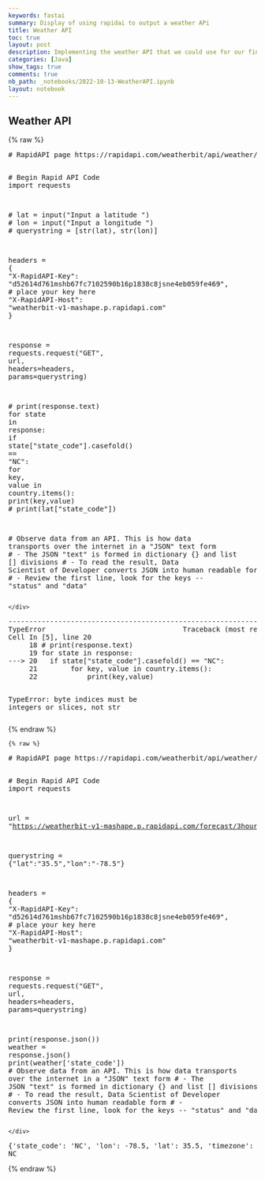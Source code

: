 ```yaml
---
keywords: fastai
summary: Display of using rapidai to output a weather APi 
title: Weather API
toc: true
layout: post
description: Implementing the weather API that we could use for our final project.
categories: [Java]
show_tags: true
comments: true
nb_path: _notebooks/2022-10-13-WeatherAPI.ipynb
layout: notebook
---
```


<!--
#################################################
### THIS FILE WAS AUTOGENERATED! DO NOT EDIT! ###
#################################################
# file to edit: _notebooks/2022-10-13-WeatherAPI.ipynb
-->

<div class="container" id="notebook-container">
        
<div class="cell border-box-sizing text_cell rendered"><div class="inner_cell">
<div class="text_cell_render border-box-sizing rendered_html">
<h2 id="Weather-API">Weather API<a class="anchor-link" href="#Weather-API"> </a></h2>
</div>
</div>
</div>
    {% raw %}
    
<div class="cell border-box-sizing code_cell rendered">
<div class="input">

<div class="inner_cell">
    <div class="input_area">
<div class=" highlight hl-ipython3"><pre><span></span><span class="c1"># RapidAPI page https://rapidapi.com/weatherbit/api/weather/</span>

<span class="c1"># Begin Rapid API Code</span>
<span class="kn">import</span> <span class="nn">requests</span>

<span class="c1"># lat = input(&quot;Input a latitude &quot;)</span>
<span class="c1"># lon = input(&quot;Input a longitude &quot;)</span>
<span class="c1"># querystring = [str(lat), str(lon)]</span>

<span class="n">headers</span> <span class="o">=</span> <span class="p">{</span>
	<span class="s2">&quot;X-RapidAPI-Key&quot;</span><span class="p">:</span> <span class="s2">&quot;d52614d761mshb67fc7102590b16p1838c8jsne4eb059fe469&quot;</span><span class="p">,</span>  <span class="c1"># place your key here</span>
	<span class="s2">&quot;X-RapidAPI-Host&quot;</span><span class="p">:</span> <span class="s2">&quot;weatherbit-v1-mashape.p.rapidapi.com&quot;</span>
<span class="p">}</span>

<span class="n">response</span> <span class="o">=</span> <span class="n">requests</span><span class="o">.</span><span class="n">request</span><span class="p">(</span><span class="s2">&quot;GET&quot;</span><span class="p">,</span> <span class="n">url</span><span class="p">,</span> <span class="n">headers</span><span class="o">=</span><span class="n">headers</span><span class="p">,</span> <span class="n">params</span><span class="o">=</span><span class="n">querystring</span><span class="p">)</span>

<span class="c1"># print(response.text)</span>
<span class="k">for</span> <span class="n">state</span> <span class="ow">in</span> <span class="n">response</span><span class="p">:</span>
	<span class="k">if</span> <span class="n">state</span><span class="p">[</span><span class="s2">&quot;state_code&quot;</span><span class="p">]</span><span class="o">.</span><span class="n">casefold</span><span class="p">()</span> <span class="o">==</span> <span class="s2">&quot;NC&quot;</span><span class="p">:</span>
		<span class="k">for</span> <span class="n">key</span><span class="p">,</span> <span class="n">value</span> <span class="ow">in</span> <span class="n">country</span><span class="o">.</span><span class="n">items</span><span class="p">():</span>
			<span class="nb">print</span><span class="p">(</span><span class="n">key</span><span class="p">,</span><span class="n">value</span><span class="p">)</span>
<span class="c1"># print(lat[&quot;state_code&quot;])</span>

<span class="c1"># Observe data from an API.  This is how data transports over the internet in a &quot;JSON&quot; text form</span>
<span class="c1"># - The JSON &quot;text&quot; is formed in dictionary {} and list [] divisions</span>
<span class="c1"># - To read the result, Data Scientist of  Developer converts JSON into human readable form</span>
<span class="c1"># - Review the first line, look for the keys --  &quot;status&quot; and &quot;data&quot;</span>
</pre></div>

    </div>
</div>
</div>

<div class="output_wrapper">
<div class="output">

<div class="output_area">

<div class="output_subarea output_text output_error">
<pre>
<span class="ansi-red-fg">---------------------------------------------------------------------------</span>
<span class="ansi-red-fg">TypeError</span>                                 Traceback (most recent call last)
Cell <span class="ansi-green-fg">In [5], line 20</span>
<span class="ansi-green-intense-fg ansi-bold">     18</span> # print(response.text)
<span class="ansi-green-intense-fg ansi-bold">     19</span> for state in response:
<span class="ansi-green-fg">---&gt; 20</span> 	if state[&#34;state_code&#34;].casefold() == &#34;NC&#34;:
<span class="ansi-green-intense-fg ansi-bold">     21</span> 		for key, value in country.items():
<span class="ansi-green-intense-fg ansi-bold">     22</span> 			print(key,value)

<span class="ansi-red-fg">TypeError</span>: byte indices must be integers or slices, not str</pre>
</div>
</div>

</div>
</div>

</div>
    {% endraw %}

    {% raw %}
    
<div class="cell border-box-sizing code_cell rendered">
<div class="input">

<div class="inner_cell">
    <div class="input_area">
<div class=" highlight hl-ipython3"><pre><span></span><span class="c1"># RapidAPI page https://rapidapi.com/weatherbit/api/weather/</span>

<span class="c1"># Begin Rapid API Code</span>
<span class="kn">import</span> <span class="nn">requests</span>

<span class="n">url</span> <span class="o">=</span> <span class="s2">&quot;https://weatherbit-v1-mashape.p.rapidapi.com/forecast/3hourly&quot;</span>

<span class="n">querystring</span> <span class="o">=</span> <span class="p">{</span><span class="s2">&quot;lat&quot;</span><span class="p">:</span><span class="s2">&quot;35.5&quot;</span><span class="p">,</span><span class="s2">&quot;lon&quot;</span><span class="p">:</span><span class="s2">&quot;-78.5&quot;</span><span class="p">}</span>

<span class="n">headers</span> <span class="o">=</span> <span class="p">{</span>
	<span class="s2">&quot;X-RapidAPI-Key&quot;</span><span class="p">:</span> <span class="s2">&quot;d52614d761mshb67fc7102590b16p1838c8jsne4eb059fe469&quot;</span><span class="p">,</span>  <span class="c1"># place your key here</span>
	<span class="s2">&quot;X-RapidAPI-Host&quot;</span><span class="p">:</span> <span class="s2">&quot;weatherbit-v1-mashape.p.rapidapi.com&quot;</span>
<span class="p">}</span>

<span class="n">response</span> <span class="o">=</span> <span class="n">requests</span><span class="o">.</span><span class="n">request</span><span class="p">(</span><span class="s2">&quot;GET&quot;</span><span class="p">,</span> <span class="n">url</span><span class="p">,</span> <span class="n">headers</span><span class="o">=</span><span class="n">headers</span><span class="p">,</span> <span class="n">params</span><span class="o">=</span><span class="n">querystring</span><span class="p">)</span>

<span class="nb">print</span><span class="p">(</span><span class="n">response</span><span class="o">.</span><span class="n">json</span><span class="p">())</span>
<span class="n">weather</span> <span class="o">=</span> <span class="n">response</span><span class="o">.</span><span class="n">json</span><span class="p">()</span>
<span class="nb">print</span><span class="p">(</span><span class="n">weather</span><span class="p">[</span><span class="s1">&#39;state_code&#39;</span><span class="p">])</span>
<span class="c1"># Observe data from an API.  This is how data transports over the internet in a &quot;JSON&quot; text form</span>
<span class="c1"># - The JSON &quot;text&quot; is formed in dictionary {} and list [] divisions</span>
<span class="c1"># - To read the result, Data Scientist of  Developer converts JSON into human readable form</span>
<span class="c1"># - Review the first line, look for the keys --  &quot;status&quot; and &quot;data&quot;</span>
</pre></div>

    </div>
</div>
</div>

<div class="output_wrapper">
<div class="output">

<div class="output_area">

<div class="output_subarea output_stream output_stdout output_text">
<pre>{&#39;state_code&#39;: &#39;NC&#39;, &#39;lon&#39;: -78.5, &#39;lat&#39;: 35.5, &#39;timezone&#39;: &#39;America/New_York&#39;, &#39;data&#39;: [{&#39;wind_cdir&#39;: &#39;WSW&#39;, &#39;rh&#39;: 78, &#39;pod&#39;: &#39;d&#39;, &#39;pres&#39;: 998, &#39;snow_depth&#39;: 0, &#39;vis&#39;: 19.392, &#39;wind_spd&#39;: 2.75, &#39;wind_cdir_full&#39;: &#39;west-southwest&#39;, &#39;slp&#39;: 1006, &#39;datetime&#39;: &#39;2022-10-13:21&#39;, &#39;ts&#39;: 1665694800, &#39;dewpt&#39;: 19.4, &#39;uv&#39;: 1.6, &#39;dni&#39;: 655.91, &#39;wind_dir&#39;: 243, &#39;ghi&#39;: 276.89, &#39;dhi&#39;: 74.85, &#39;precip&#39;: 0, &#39;weather&#39;: {&#39;description&#39;: &#39;Scattered clouds&#39;, &#39;icon&#39;: &#39;c02d&#39;, &#39;code&#39;: 802}, &#39;temp&#39;: 23.5, &#39;app_temp&#39;: 23.9, &#39;pop&#39;: 0, &#39;ozone&#39;: 293.5, &#39;clouds_hi&#39;: 100, &#39;clouds_low&#39;: 21, &#39;snow&#39;: 0, &#39;clouds_mid&#39;: 0, &#39;timestamp_utc&#39;: &#39;2022-10-13T21:00:00&#39;, &#39;timestamp_local&#39;: &#39;2022-10-13T17:00:00&#39;, &#39;wind_gust_spd&#39;: 5.08, &#39;clouds&#39;: 25, &#39;solar_rad&#39;: 259.79138}, {&#39;wind_cdir&#39;: &#39;SSW&#39;, &#39;rh&#39;: 90, &#39;pod&#39;: &#39;n&#39;, &#39;pres&#39;: 998.5, &#39;snow_depth&#39;: 0, &#39;vis&#39;: 13.6, &#39;wind_spd&#39;: 2.02, &#39;wind_cdir_full&#39;: &#39;south-southwest&#39;, &#39;slp&#39;: 1007, &#39;datetime&#39;: &#39;2022-10-14:00&#39;, &#39;ts&#39;: 1665705600, &#39;dewpt&#39;: 18.2, &#39;uv&#39;: 0, &#39;dni&#39;: 0, &#39;wind_dir&#39;: 197, &#39;ghi&#39;: 0, &#39;dhi&#39;: 0, &#39;precip&#39;: 0, &#39;weather&#39;: {&#39;description&#39;: &#39;Few clouds&#39;, &#39;icon&#39;: &#39;c02n&#39;, &#39;code&#39;: 801}, &#39;temp&#39;: 19.9, &#39;app_temp&#39;: 20.3, &#39;pop&#39;: 0, &#39;ozone&#39;: 293.5, &#39;clouds_hi&#39;: 5, &#39;clouds_low&#39;: 2, &#39;snow&#39;: 0, &#39;clouds_mid&#39;: 0, &#39;timestamp_utc&#39;: &#39;2022-10-14T00:00:00&#39;, &#39;timestamp_local&#39;: &#39;2022-10-13T20:00:00&#39;, &#39;wind_gust_spd&#39;: 4.27, &#39;clouds&#39;: 2, &#39;solar_rad&#39;: 0}, {&#39;wind_cdir&#39;: &#39;WSW&#39;, &#39;rh&#39;: 92, &#39;pod&#39;: &#39;n&#39;, &#39;pres&#39;: 1000, &#39;snow_depth&#39;: 0, &#39;vis&#39;: 12.8, &#39;wind_spd&#39;: 2.17, &#39;wind_cdir_full&#39;: &#39;west-southwest&#39;, &#39;slp&#39;: 1008.5, &#39;datetime&#39;: &#39;2022-10-14:03&#39;, &#39;ts&#39;: 1665716400, &#39;dewpt&#39;: 17.2, &#39;uv&#39;: 0, &#39;dni&#39;: 0, &#39;wind_dir&#39;: 241, &#39;ghi&#39;: 0, &#39;dhi&#39;: 0, &#39;precip&#39;: 0, &#39;weather&#39;: {&#39;description&#39;: &#39;Few clouds&#39;, &#39;icon&#39;: &#39;c02n&#39;, &#39;code&#39;: 801}, &#39;temp&#39;: 18.5, &#39;app_temp&#39;: 18.8, &#39;pop&#39;: 0, &#39;ozone&#39;: 290.8, &#39;clouds_hi&#39;: 0, &#39;clouds_low&#39;: 8, &#39;snow&#39;: 0, &#39;clouds_mid&#39;: 0, &#39;timestamp_utc&#39;: &#39;2022-10-14T03:00:00&#39;, &#39;timestamp_local&#39;: &#39;2022-10-13T23:00:00&#39;, &#39;wind_gust_spd&#39;: 5.54, &#39;clouds&#39;: 8, &#39;solar_rad&#39;: 0}, {&#39;wind_cdir&#39;: &#39;NNW&#39;, &#39;rh&#39;: 82, &#39;pod&#39;: &#39;n&#39;, &#39;pres&#39;: 1002, &#39;snow_depth&#39;: 0, &#39;vis&#39;: 17.488, &#39;wind_spd&#39;: 6.66, &#39;wind_cdir_full&#39;: &#39;north-northwest&#39;, &#39;slp&#39;: 1010.5, &#39;datetime&#39;: &#39;2022-10-14:06&#39;, &#39;ts&#39;: 1665727200, &#39;dewpt&#39;: 12.4, &#39;uv&#39;: 0, &#39;dni&#39;: 0, &#39;wind_dir&#39;: 355, &#39;ghi&#39;: 0, &#39;dhi&#39;: 0, &#39;precip&#39;: 0, &#39;weather&#39;: {&#39;description&#39;: &#39;Scattered clouds&#39;, &#39;icon&#39;: &#39;c02n&#39;, &#39;code&#39;: 802}, &#39;temp&#39;: 15.5, &#39;app_temp&#39;: 15.5, &#39;pop&#39;: 0, &#39;ozone&#39;: 289.3, &#39;clouds_hi&#39;: 0, &#39;clouds_low&#39;: 33, &#39;snow&#39;: 0, &#39;clouds_mid&#39;: 0, &#39;timestamp_utc&#39;: &#39;2022-10-14T06:00:00&#39;, &#39;timestamp_local&#39;: &#39;2022-10-14T02:00:00&#39;, &#39;wind_gust_spd&#39;: 15.24, &#39;clouds&#39;: 33, &#39;solar_rad&#39;: 0}, {&#39;wind_cdir&#39;: &#39;NNW&#39;, &#39;rh&#39;: 85, &#39;pod&#39;: &#39;n&#39;, &#39;pres&#39;: 1003.5, &#39;snow_depth&#39;: 0, &#39;vis&#39;: 15.896, &#39;wind_spd&#39;: 1.52, &#39;wind_cdir_full&#39;: &#39;north-northwest&#39;, &#39;slp&#39;: 1012.5, &#39;datetime&#39;: &#39;2022-10-14:09&#39;, &#39;ts&#39;: 1665738000, &#39;dewpt&#39;: 11.4, &#39;uv&#39;: 0, &#39;dni&#39;: 0, &#39;wind_dir&#39;: 328, &#39;ghi&#39;: 0, &#39;dhi&#39;: 0, &#39;precip&#39;: 0, &#39;weather&#39;: {&#39;description&#39;: &#39;Scattered clouds&#39;, &#39;icon&#39;: &#39;c02n&#39;, &#39;code&#39;: 802}, &#39;temp&#39;: 13.9, &#39;app_temp&#39;: 13.9, &#39;pop&#39;: 0, &#39;ozone&#39;: 285, &#39;clouds_hi&#39;: 0, &#39;clouds_low&#39;: 25, &#39;snow&#39;: 0, &#39;clouds_mid&#39;: 0, &#39;timestamp_utc&#39;: &#39;2022-10-14T09:00:00&#39;, &#39;timestamp_local&#39;: &#39;2022-10-14T05:00:00&#39;, &#39;wind_gust_spd&#39;: 4.73, &#39;clouds&#39;: 25, &#39;solar_rad&#39;: 0}, {&#39;wind_cdir&#39;: &#39;NNW&#39;, &#39;rh&#39;: 78, &#39;pod&#39;: &#39;d&#39;, &#39;pres&#39;: 1006.5, &#39;snow_depth&#39;: 0, &#39;vis&#39;: 19.792, &#39;wind_spd&#39;: 2.2, &#39;wind_cdir_full&#39;: &#39;north-northwest&#39;, &#39;slp&#39;: 1015, &#39;datetime&#39;: &#39;2022-10-14:12&#39;, &#39;ts&#39;: 1665748800, &#39;dewpt&#39;: 9.3, &#39;uv&#39;: 1.5, &#39;dni&#39;: 387.77, &#39;wind_dir&#39;: 337, &#39;ghi&#39;: 83.16, &#39;dhi&#39;: 43.69, &#39;precip&#39;: 0, &#39;weather&#39;: {&#39;description&#39;: &#39;Few clouds&#39;, &#39;icon&#39;: &#39;c02d&#39;, &#39;code&#39;: 801}, &#39;temp&#39;: 13, &#39;app_temp&#39;: 13, &#39;pop&#39;: 0, &#39;ozone&#39;: 289.8, &#39;clouds_hi&#39;: 0, &#39;clouds_low&#39;: 3, &#39;snow&#39;: 0, &#39;clouds_mid&#39;: 0, &#39;timestamp_utc&#39;: &#39;2022-10-14T12:00:00&#39;, &#39;timestamp_local&#39;: &#39;2022-10-14T08:00:00&#39;, &#39;wind_gust_spd&#39;: 4.53, &#39;clouds&#39;: 3, &#39;solar_rad&#39;: 83.15951}, {&#39;wind_cdir&#39;: &#39;NE&#39;, &#39;rh&#39;: 69, &#39;pod&#39;: &#39;d&#39;, &#39;pres&#39;: 1007.5, &#39;snow_depth&#39;: 0, &#39;vis&#39;: 24.592, &#39;wind_spd&#39;: 2.5, &#39;wind_cdir_full&#39;: &#39;northeast&#39;, &#39;slp&#39;: 1016.5, &#39;datetime&#39;: &#39;2022-10-14:15&#39;, &#39;ts&#39;: 1665759600, &#39;dewpt&#39;: 11.8, &#39;uv&#39;: 4.1, &#39;dni&#39;: 842.9, &#39;wind_dir&#39;: 34, &#39;ghi&#39;: 614.03, &#39;dhi&#39;: 104.35, &#39;precip&#39;: 0, &#39;weather&#39;: {&#39;description&#39;: &#39;Few clouds&#39;, &#39;icon&#39;: &#39;c02d&#39;, &#39;code&#39;: 801}, &#39;temp&#39;: 17.6, &#39;app_temp&#39;: 17.6, &#39;pop&#39;: 0, &#39;ozone&#39;: 291.5, &#39;clouds_hi&#39;: 0, &#39;clouds_low&#39;: 2, &#39;snow&#39;: 0, &#39;clouds_mid&#39;: 0, &#39;timestamp_utc&#39;: &#39;2022-10-14T15:00:00&#39;, &#39;timestamp_local&#39;: &#39;2022-10-14T11:00:00&#39;, &#39;wind_gust_spd&#39;: 3.23, &#39;clouds&#39;: 2, &#39;solar_rad&#39;: 593.45013}, {&#39;wind_cdir&#39;: &#39;NE&#39;, &#39;rh&#39;: 54, &#39;pod&#39;: &#39;d&#39;, &#39;pres&#39;: 1006.5, &#39;snow_depth&#39;: 0, &#39;vis&#39;: 35.488, &#39;wind_spd&#39;: 0.55, &#39;wind_cdir_full&#39;: &#39;northeast&#39;, &#39;slp&#39;: 1015.5, &#39;datetime&#39;: &#39;2022-10-14:18&#39;, &#39;ts&#39;: 1665770400, &#39;dewpt&#39;: 10.8, &#39;uv&#39;: 5.2, &#39;dni&#39;: 875.48, &#39;wind_dir&#39;: 43, &#39;ghi&#39;: 708.34, &#39;dhi&#39;: 110.48, &#39;precip&#39;: 0, &#39;weather&#39;: {&#39;description&#39;: &#39;Clear Sky&#39;, &#39;icon&#39;: &#39;c01d&#39;, &#39;code&#39;: 800}, &#39;temp&#39;: 20.4, &#39;app_temp&#39;: 19.9, &#39;pop&#39;: 0, &#39;ozone&#39;: 290.8, &#39;clouds_hi&#39;: 0, &#39;clouds_low&#39;: 0, &#39;snow&#39;: 0, &#39;clouds_mid&#39;: 0, &#39;timestamp_utc&#39;: &#39;2022-10-14T18:00:00&#39;, &#39;timestamp_local&#39;: &#39;2022-10-14T14:00:00&#39;, &#39;wind_gust_spd&#39;: 3.24, &#39;clouds&#39;: 0, &#39;solar_rad&#39;: 686.5172}, {&#39;wind_cdir&#39;: &#39;W&#39;, &#39;rh&#39;: 40, &#39;pod&#39;: &#39;d&#39;, &#39;pres&#39;: 1006.5, &#39;snow_depth&#39;: 0, &#39;vis&#39;: 0.49, &#39;wind_spd&#39;: 1.45, &#39;wind_cdir_full&#39;: &#39;west&#39;, &#39;slp&#39;: 1015, &#39;datetime&#39;: &#39;2022-10-14:21&#39;, &#39;ts&#39;: 1665781200, &#39;dewpt&#39;: 7.1, &#39;uv&#39;: 1.9, &#39;dni&#39;: 651.84, &#39;wind_dir&#39;: 270, &#39;ghi&#39;: 271.86, &#39;dhi&#39;: 74.28, &#39;precip&#39;: 0, &#39;weather&#39;: {&#39;description&#39;: &#39;Clear Sky&#39;, &#39;icon&#39;: &#39;c01d&#39;, &#39;code&#39;: 800}, &#39;temp&#39;: 21.2, &#39;app_temp&#39;: 20.4, &#39;pop&#39;: 0, &#39;ozone&#39;: 291.8, &#39;clouds_hi&#39;: 0, &#39;clouds_low&#39;: 0, &#39;snow&#39;: 0, &#39;clouds_mid&#39;: 0, &#39;timestamp_utc&#39;: &#39;2022-10-14T21:00:00&#39;, &#39;timestamp_local&#39;: &#39;2022-10-14T17:00:00&#39;, &#39;wind_gust_spd&#39;: 3.21, &#39;clouds&#39;: 0, &#39;solar_rad&#39;: 271.86}, {&#39;wind_cdir&#39;: &#39;NW&#39;, &#39;rh&#39;: 51, &#39;pod&#39;: &#39;n&#39;, &#39;pres&#39;: 1008, &#39;snow_depth&#39;: 0, &#39;vis&#39;: 37.376, &#39;wind_spd&#39;: 2.28, &#39;wind_cdir_full&#39;: &#39;northwest&#39;, &#39;slp&#39;: 1016.5, &#39;datetime&#39;: &#39;2022-10-15:00&#39;, &#39;ts&#39;: 1665792000, &#39;dewpt&#39;: 6.3, &#39;uv&#39;: 0, &#39;dni&#39;: 0, &#39;wind_dir&#39;: 320, &#39;ghi&#39;: 0, &#39;dhi&#39;: 0, &#39;precip&#39;: 0, &#39;weather&#39;: {&#39;description&#39;: &#39;Clear Sky&#39;, &#39;icon&#39;: &#39;c01n&#39;, &#39;code&#39;: 800}, &#39;temp&#39;: 16.5, &#39;app_temp&#39;: 16.5, &#39;pop&#39;: 0, &#39;ozone&#39;: 296.3, &#39;clouds_hi&#39;: 0, &#39;clouds_low&#39;: 0, &#39;snow&#39;: 0, &#39;clouds_mid&#39;: 0, &#39;timestamp_utc&#39;: &#39;2022-10-15T00:00:00&#39;, &#39;timestamp_local&#39;: &#39;2022-10-14T20:00:00&#39;, &#39;wind_gust_spd&#39;: 2.7, &#39;clouds&#39;: 0, &#39;solar_rad&#39;: 0}, {&#39;wind_cdir&#39;: &#39;E&#39;, &#39;rh&#39;: 64, &#39;pod&#39;: &#39;n&#39;, &#39;pres&#39;: 1009.5, &#39;snow_depth&#39;: 0, &#39;vis&#39;: 26.8, &#39;wind_spd&#39;: 0.65, &#39;wind_cdir_full&#39;: &#39;east&#39;, &#39;slp&#39;: 1018, &#39;datetime&#39;: &#39;2022-10-15:03&#39;, &#39;ts&#39;: 1665802800, &#39;dewpt&#39;: 7, &#39;uv&#39;: 0, &#39;dni&#39;: 0, &#39;wind_dir&#39;: 85, &#39;ghi&#39;: 0, &#39;dhi&#39;: 0, &#39;precip&#39;: 0, &#39;weather&#39;: {&#39;description&#39;: &#39;Clear Sky&#39;, &#39;icon&#39;: &#39;c01n&#39;, &#39;code&#39;: 800}, &#39;temp&#39;: 13.7, &#39;app_temp&#39;: 13.7, &#39;pop&#39;: 0, &#39;ozone&#39;: 296.5, &#39;clouds_hi&#39;: 0, &#39;clouds_low&#39;: 0, &#39;snow&#39;: 0, &#39;clouds_mid&#39;: 0, &#39;timestamp_utc&#39;: &#39;2022-10-15T03:00:00&#39;, &#39;timestamp_local&#39;: &#39;2022-10-14T23:00:00&#39;, &#39;wind_gust_spd&#39;: 2.71, &#39;clouds&#39;: 0, &#39;solar_rad&#39;: 0}, {&#39;wind_cdir&#39;: &#39;SSW&#39;, &#39;rh&#39;: 72, &#39;pod&#39;: &#39;n&#39;, &#39;pres&#39;: 1009.5, &#39;snow_depth&#39;: 0, &#39;vis&#39;: 22, &#39;wind_spd&#39;: 2.32, &#39;wind_cdir_full&#39;: &#39;south-southwest&#39;, &#39;slp&#39;: 1018.5, &#39;datetime&#39;: &#39;2022-10-15:06&#39;, &#39;ts&#39;: 1665813600, &#39;dewpt&#39;: 6.6, &#39;uv&#39;: 0, &#39;dni&#39;: 0, &#39;wind_dir&#39;: 208, &#39;ghi&#39;: 0, &#39;dhi&#39;: 0, &#39;precip&#39;: 0, &#39;weather&#39;: {&#39;description&#39;: &#39;Clear Sky&#39;, &#39;icon&#39;: &#39;c01n&#39;, &#39;code&#39;: 800}, &#39;temp&#39;: 11.5, &#39;app_temp&#39;: 11.5, &#39;pop&#39;: 0, &#39;ozone&#39;: 294, &#39;clouds_hi&#39;: 0, &#39;clouds_low&#39;: 0, &#39;snow&#39;: 0, &#39;clouds_mid&#39;: 0, &#39;timestamp_utc&#39;: &#39;2022-10-15T06:00:00&#39;, &#39;timestamp_local&#39;: &#39;2022-10-15T02:00:00&#39;, &#39;wind_gust_spd&#39;: 2.35, &#39;clouds&#39;: 0, &#39;solar_rad&#39;: 0}, {&#39;wind_cdir&#39;: &#39;SW&#39;, &#39;rh&#39;: 66, &#39;pod&#39;: &#39;n&#39;, &#39;pres&#39;: 1010, &#39;snow_depth&#39;: 0, &#39;vis&#39;: 25.792, &#39;wind_spd&#39;: 2.39, &#39;wind_cdir_full&#39;: &#39;southwest&#39;, &#39;slp&#39;: 1018.5, &#39;datetime&#39;: &#39;2022-10-15:09&#39;, &#39;ts&#39;: 1665824400, &#39;dewpt&#39;: 4, &#39;uv&#39;: 0, &#39;dni&#39;: 0, &#39;wind_dir&#39;: 218, &#39;ghi&#39;: 0, &#39;dhi&#39;: 0, &#39;precip&#39;: 0, &#39;weather&#39;: {&#39;description&#39;: &#39;Few clouds&#39;, &#39;icon&#39;: &#39;c02n&#39;, &#39;code&#39;: 801}, &#39;temp&#39;: 10.1, &#39;app_temp&#39;: 10.1, &#39;pop&#39;: 0, &#39;ozone&#39;: 294, &#39;clouds_hi&#39;: 0, &#39;clouds_low&#39;: 2, &#39;snow&#39;: 0, &#39;clouds_mid&#39;: 0, &#39;timestamp_utc&#39;: &#39;2022-10-15T09:00:00&#39;, &#39;timestamp_local&#39;: &#39;2022-10-15T05:00:00&#39;, &#39;wind_gust_spd&#39;: 3.91, &#39;clouds&#39;: 2, &#39;solar_rad&#39;: 0}, {&#39;wind_cdir&#39;: &#39;SW&#39;, &#39;rh&#39;: 75, &#39;pod&#39;: &#39;d&#39;, &#39;pres&#39;: 1011, &#39;snow_depth&#39;: 0, &#39;vis&#39;: 20.8, &#39;wind_spd&#39;: 2.11, &#39;wind_cdir_full&#39;: &#39;southwest&#39;, &#39;slp&#39;: 1019.5, &#39;datetime&#39;: &#39;2022-10-15:12&#39;, &#39;ts&#39;: 1665835200, &#39;dewpt&#39;: 5.1, &#39;uv&#39;: 1.5, &#39;dni&#39;: 381.17, &#39;wind_dir&#39;: 230, &#39;ghi&#39;: 80.44, &#39;dhi&#39;: 43.04, &#39;precip&#39;: 0, &#39;weather&#39;: {&#39;description&#39;: &#39;Clear Sky&#39;, &#39;icon&#39;: &#39;c01d&#39;, &#39;code&#39;: 800}, &#39;temp&#39;: 9.3, &#39;app_temp&#39;: 9.3, &#39;pop&#39;: 0, &#39;ozone&#39;: 295.5, &#39;clouds_hi&#39;: 0, &#39;clouds_low&#39;: 0, &#39;snow&#39;: 0, &#39;clouds_mid&#39;: 0, &#39;timestamp_utc&#39;: &#39;2022-10-15T12:00:00&#39;, &#39;timestamp_local&#39;: &#39;2022-10-15T08:00:00&#39;, &#39;wind_gust_spd&#39;: 5.35, &#39;clouds&#39;: 0, &#39;solar_rad&#39;: 80.44}, {&#39;wind_cdir&#39;: &#39;SSW&#39;, &#39;rh&#39;: 59, &#39;pod&#39;: &#39;d&#39;, &#39;pres&#39;: 1012.5, &#39;snow_depth&#39;: 0, &#39;vis&#39;: 24.096, &#39;wind_spd&#39;: 3.15, &#39;wind_cdir_full&#39;: &#39;south-southwest&#39;, &#39;slp&#39;: 1020, &#39;datetime&#39;: &#39;2022-10-15:15&#39;, &#39;ts&#39;: 1665846000, &#39;dewpt&#39;: 11.8, &#39;uv&#39;: 4.1, &#39;dni&#39;: 841.6, &#39;wind_dir&#39;: 195, &#39;ghi&#39;: 609.61, &#39;dhi&#39;: 104.08, &#39;precip&#39;: 0, &#39;weather&#39;: {&#39;description&#39;: &#39;Clear Sky&#39;, &#39;icon&#39;: &#39;c01d&#39;, &#39;code&#39;: 800}, &#39;temp&#39;: 20, &#39;app_temp&#39;: 19.6, &#39;pop&#39;: 0, &#39;ozone&#39;: 295.5, &#39;clouds_hi&#39;: 0, &#39;clouds_low&#39;: 0, &#39;snow&#39;: 0, &#39;clouds_mid&#39;: 0, &#39;timestamp_utc&#39;: &#39;2022-10-15T15:00:00&#39;, &#39;timestamp_local&#39;: &#39;2022-10-15T11:00:00&#39;, &#39;wind_gust_spd&#39;: 6.6, &#39;clouds&#39;: 0, &#39;solar_rad&#39;: 589.4473}, {&#39;wind_cdir&#39;: &#39;SSW&#39;, &#39;rh&#39;: 42, &#39;pod&#39;: &#39;d&#39;, &#39;pres&#39;: 1011, &#39;snow_depth&#39;: 0, &#39;vis&#39;: 24.096, &#39;wind_spd&#39;: 4.59, &#39;wind_cdir_full&#39;: &#39;south-southwest&#39;, &#39;slp&#39;: 1018.5, &#39;datetime&#39;: &#39;2022-10-15:18&#39;, &#39;ts&#39;: 1665856800, &#39;dewpt&#39;: 9.6, &#39;uv&#39;: 5.2, &#39;dni&#39;: 874.18, &#39;wind_dir&#39;: 197, &#39;ghi&#39;: 703.09, &#39;dhi&#39;: 110.2, &#39;precip&#39;: 0, &#39;weather&#39;: {&#39;description&#39;: &#39;Clear Sky&#39;, &#39;icon&#39;: &#39;c01d&#39;, &#39;code&#39;: 800}, &#39;temp&#39;: 23.3, &#39;app_temp&#39;: 22.7, &#39;pop&#39;: 0, &#39;ozone&#39;: 298.5, &#39;clouds_hi&#39;: 0, &#39;clouds_low&#39;: 0, &#39;snow&#39;: 0, &#39;clouds_mid&#39;: 0, &#39;timestamp_utc&#39;: &#39;2022-10-15T18:00:00&#39;, &#39;timestamp_local&#39;: &#39;2022-10-15T14:00:00&#39;, &#39;wind_gust_spd&#39;: 5.6, &#39;clouds&#39;: 0, &#39;solar_rad&#39;: 703.09}, {&#39;wind_cdir&#39;: &#39;S&#39;, &#39;rh&#39;: 46, &#39;pod&#39;: &#39;d&#39;, &#39;pres&#39;: 1010, &#39;snow_depth&#39;: 0, &#39;vis&#39;: 24.096, &#39;wind_spd&#39;: 4.85, &#39;wind_cdir_full&#39;: &#39;south&#39;, &#39;slp&#39;: 1017.5, &#39;datetime&#39;: &#39;2022-10-15:21&#39;, &#39;ts&#39;: 1665867600, &#39;dewpt&#39;: 10.6, &#39;uv&#39;: 1.9, &#39;dni&#39;: 647.72, &#39;wind_dir&#39;: 186, &#39;ghi&#39;: 266.88, &#39;dhi&#39;: 73.72, &#39;precip&#39;: 0, &#39;weather&#39;: {&#39;description&#39;: &#39;Clear Sky&#39;, &#39;icon&#39;: &#39;c01d&#39;, &#39;code&#39;: 800}, &#39;temp&#39;: 22.8, &#39;app_temp&#39;: 22.3, &#39;pop&#39;: 0, &#39;ozone&#39;: 298, &#39;clouds_hi&#39;: 0, &#39;clouds_low&#39;: 0, &#39;snow&#39;: 0, &#39;clouds_mid&#39;: 0, &#39;timestamp_utc&#39;: &#39;2022-10-15T21:00:00&#39;, &#39;timestamp_local&#39;: &#39;2022-10-15T17:00:00&#39;, &#39;wind_gust_spd&#39;: 6.9, &#39;clouds&#39;: 0, &#39;solar_rad&#39;: 258.74945}, {&#39;wind_cdir&#39;: &#39;S&#39;, &#39;rh&#39;: 59, &#39;pod&#39;: &#39;n&#39;, &#39;pres&#39;: 1010.5, &#39;snow_depth&#39;: 0, &#39;vis&#39;: 24.096, &#39;wind_spd&#39;: 3.14, &#39;wind_cdir_full&#39;: &#39;south&#39;, &#39;slp&#39;: 1018, &#39;datetime&#39;: &#39;2022-10-16:00&#39;, &#39;ts&#39;: 1665878400, &#39;dewpt&#39;: 9.9, &#39;uv&#39;: 0, &#39;dni&#39;: 0, &#39;wind_dir&#39;: 178, &#39;ghi&#39;: 0, &#39;dhi&#39;: 0, &#39;precip&#39;: 0, &#39;weather&#39;: {&#39;description&#39;: &#39;Clear Sky&#39;, &#39;icon&#39;: &#39;c01n&#39;, &#39;code&#39;: 800}, &#39;temp&#39;: 18, &#39;app_temp&#39;: 18, &#39;pop&#39;: 0, &#39;ozone&#39;: 299.5, &#39;clouds_hi&#39;: 1, &#39;clouds_low&#39;: 0, &#39;snow&#39;: 0, &#39;clouds_mid&#39;: 0, &#39;timestamp_utc&#39;: &#39;2022-10-16T00:00:00&#39;, &#39;timestamp_local&#39;: &#39;2022-10-15T20:00:00&#39;, &#39;wind_gust_spd&#39;: 9.7, &#39;clouds&#39;: 0, &#39;solar_rad&#39;: 0}, {&#39;wind_cdir&#39;: &#39;SSW&#39;, &#39;rh&#39;: 62, &#39;pod&#39;: &#39;n&#39;, &#39;pres&#39;: 1010, &#39;snow_depth&#39;: 0, &#39;vis&#39;: 24.128, &#39;wind_spd&#39;: 3.76, &#39;wind_cdir_full&#39;: &#39;south-southwest&#39;, &#39;slp&#39;: 1018, &#39;datetime&#39;: &#39;2022-10-16:03&#39;, &#39;ts&#39;: 1665889200, &#39;dewpt&#39;: 9.2, &#39;uv&#39;: 0, &#39;dni&#39;: 0, &#39;wind_dir&#39;: 198, &#39;ghi&#39;: 0, &#39;dhi&#39;: 0, &#39;precip&#39;: 0, &#39;weather&#39;: {&#39;description&#39;: &#39;Few clouds&#39;, &#39;icon&#39;: &#39;c02n&#39;, &#39;code&#39;: 801}, &#39;temp&#39;: 16.5, &#39;app_temp&#39;: 16.5, &#39;pop&#39;: 0, &#39;ozone&#39;: 301.5, &#39;clouds_hi&#39;: 0, &#39;clouds_low&#39;: 0, &#39;snow&#39;: 0, &#39;clouds_mid&#39;: 5, &#39;timestamp_utc&#39;: &#39;2022-10-16T03:00:00&#39;, &#39;timestamp_local&#39;: &#39;2022-10-15T23:00:00&#39;, &#39;wind_gust_spd&#39;: 10.59, &#39;clouds&#39;: 5, &#39;solar_rad&#39;: 0}, {&#39;wind_cdir&#39;: &#39;SSW&#39;, &#39;rh&#39;: 67, &#39;pod&#39;: &#39;n&#39;, &#39;pres&#39;: 1010, &#39;snow_depth&#39;: 0, &#39;vis&#39;: 24.128, &#39;wind_spd&#39;: 3.72, &#39;wind_cdir_full&#39;: &#39;south-southwest&#39;, &#39;slp&#39;: 1018, &#39;datetime&#39;: &#39;2022-10-16:06&#39;, &#39;ts&#39;: 1665900000, &#39;dewpt&#39;: 9.4, &#39;uv&#39;: 0, &#39;dni&#39;: 0, &#39;wind_dir&#39;: 211, &#39;ghi&#39;: 0, &#39;dhi&#39;: 0, &#39;precip&#39;: 0, &#39;weather&#39;: {&#39;description&#39;: &#39;Few clouds&#39;, &#39;icon&#39;: &#39;c02n&#39;, &#39;code&#39;: 801}, &#39;temp&#39;: 15.5, &#39;app_temp&#39;: 15.5, &#39;pop&#39;: 0, &#39;ozone&#39;: 298.5, &#39;clouds_hi&#39;: 7, &#39;clouds_low&#39;: 0, &#39;snow&#39;: 0, &#39;clouds_mid&#39;: 5, &#39;timestamp_utc&#39;: &#39;2022-10-16T06:00:00&#39;, &#39;timestamp_local&#39;: &#39;2022-10-16T02:00:00&#39;, &#39;wind_gust_spd&#39;: 11.41, &#39;clouds&#39;: 5, &#39;solar_rad&#39;: 0}, {&#39;wind_cdir&#39;: &#39;SW&#39;, &#39;rh&#39;: 70, &#39;pod&#39;: &#39;n&#39;, &#39;pres&#39;: 1009.5, &#39;snow_depth&#39;: 0, &#39;vis&#39;: 24.128, &#39;wind_spd&#39;: 3.26, &#39;wind_cdir_full&#39;: &#39;southwest&#39;, &#39;slp&#39;: 1017.5, &#39;datetime&#39;: &#39;2022-10-16:09&#39;, &#39;ts&#39;: 1665910800, &#39;dewpt&#39;: 9.2, &#39;uv&#39;: 0, &#39;dni&#39;: 0, &#39;wind_dir&#39;: 219, &#39;ghi&#39;: 0, &#39;dhi&#39;: 0, &#39;precip&#39;: 0, &#39;weather&#39;: {&#39;description&#39;: &#39;Broken clouds&#39;, &#39;icon&#39;: &#39;c03n&#39;, &#39;code&#39;: 803}, &#39;temp&#39;: 14.6, &#39;app_temp&#39;: 14.6, &#39;pop&#39;: 0, &#39;ozone&#39;: 295.5, &#39;clouds_hi&#39;: 5, &#39;clouds_low&#39;: 42, &#39;snow&#39;: 0, &#39;clouds_mid&#39;: 66, &#39;timestamp_utc&#39;: &#39;2022-10-16T09:00:00&#39;, &#39;timestamp_local&#39;: &#39;2022-10-16T05:00:00&#39;, &#39;wind_gust_spd&#39;: 11.05, &#39;clouds&#39;: 66, &#39;solar_rad&#39;: 0}, {&#39;wind_cdir&#39;: &#39;SW&#39;, &#39;rh&#39;: 70, &#39;pod&#39;: &#39;d&#39;, &#39;pres&#39;: 1009.5, &#39;snow_depth&#39;: 0, &#39;vis&#39;: 24.128, &#39;wind_spd&#39;: 3.46, &#39;wind_cdir_full&#39;: &#39;southwest&#39;, &#39;slp&#39;: 1017.5, &#39;datetime&#39;: &#39;2022-10-16:12&#39;, &#39;ts&#39;: 1665921600, &#39;dewpt&#39;: 9.3, &#39;uv&#39;: 1.5, &#39;dni&#39;: 374.41, &#39;wind_dir&#39;: 222, &#39;ghi&#39;: 77.72, &#39;dhi&#39;: 42.37, &#39;precip&#39;: 0, &#39;weather&#39;: {&#39;description&#39;: &#39;Few clouds&#39;, &#39;icon&#39;: &#39;c02d&#39;, &#39;code&#39;: 801}, &#39;temp&#39;: 14.8, &#39;app_temp&#39;: 14.8, &#39;pop&#39;: 0, &#39;ozone&#39;: 295.3, &#39;clouds_hi&#39;: 5, &#39;clouds_low&#39;: 0, &#39;snow&#39;: 0, &#39;clouds_mid&#39;: 1, &#39;timestamp_utc&#39;: &#39;2022-10-16T12:00:00&#39;, &#39;timestamp_local&#39;: &#39;2022-10-16T08:00:00&#39;, &#39;wind_gust_spd&#39;: 11.6, &#39;clouds&#39;: 1, &#39;solar_rad&#39;: 77.719986}, {&#39;wind_cdir&#39;: &#39;WSW&#39;, &#39;rh&#39;: 42, &#39;pod&#39;: &#39;d&#39;, &#39;pres&#39;: 1010, &#39;snow_depth&#39;: 0, &#39;vis&#39;: 24.128, &#39;wind_spd&#39;: 5.24, &#39;wind_cdir_full&#39;: &#39;west-southwest&#39;, &#39;slp&#39;: 1018, &#39;datetime&#39;: &#39;2022-10-16:15&#39;, &#39;ts&#39;: 1665932400, &#39;dewpt&#39;: 9.3, &#39;uv&#39;: 3.4, &#39;dni&#39;: 840.27, &#39;wind_dir&#39;: 256, &#39;ghi&#39;: 605.16, &#39;dhi&#39;: 103.81, &#39;precip&#39;: 0, &#39;weather&#39;: {&#39;description&#39;: &#39;Scattered clouds&#39;, &#39;icon&#39;: &#39;c02d&#39;, &#39;code&#39;: 802}, &#39;temp&#39;: 22.9, &#39;app_temp&#39;: 22.4, &#39;pop&#39;: 0, &#39;ozone&#39;: 296.8, &#39;clouds_hi&#39;: 96, &#39;clouds_low&#39;: 0, &#39;snow&#39;: 0, &#39;clouds_mid&#39;: 4, &#39;timestamp_utc&#39;: &#39;2022-10-16T15:00:00&#39;, &#39;timestamp_local&#39;: &#39;2022-10-16T11:00:00&#39;, &#39;wind_gust_spd&#39;: 9.11, &#39;clouds&#39;: 24, &#39;solar_rad&#39;: 600.8489}, {&#39;wind_cdir&#39;: &#39;WSW&#39;, &#39;rh&#39;: 38, &#39;pod&#39;: &#39;d&#39;, &#39;pres&#39;: 1008, &#39;snow_depth&#39;: 0, &#39;vis&#39;: 24.128, &#39;wind_spd&#39;: 4.48, &#39;wind_cdir_full&#39;: &#39;west-southwest&#39;, &#39;slp&#39;: 1016, &#39;datetime&#39;: &#39;2022-10-16:18&#39;, &#39;ts&#39;: 1665943200, &#39;dewpt&#39;: 10.1, &#39;uv&#39;: 1.7, &#39;dni&#39;: 872.85, &#39;wind_dir&#39;: 258, &#39;ghi&#39;: 697.85, &#39;dhi&#39;: 109.91, &#39;precip&#39;: 0, &#39;weather&#39;: {&#39;description&#39;: &#39;Overcast clouds&#39;, &#39;icon&#39;: &#39;c04d&#39;, &#39;code&#39;: 804}, &#39;temp&#39;: 25.4, &#39;app_temp&#39;: 25, &#39;pop&#39;: 0, &#39;ozone&#39;: 294.8, &#39;clouds_hi&#39;: 100, &#39;clouds_low&#39;: 0, &#39;snow&#39;: 0, &#39;clouds_mid&#39;: 96, &#39;timestamp_utc&#39;: &#39;2022-10-16T18:00:00&#39;, &#39;timestamp_local&#39;: &#39;2022-10-16T14:00:00&#39;, &#39;wind_gust_spd&#39;: 5.4, &#39;clouds&#39;: 96, &#39;solar_rad&#39;: 160.79834}, {&#39;wind_cdir&#39;: &#39;WSW&#39;, &#39;rh&#39;: 44, &#39;pod&#39;: &#39;d&#39;, &#39;pres&#39;: 1007.5, &#39;snow_depth&#39;: 0, &#39;vis&#39;: 24.128, &#39;wind_spd&#39;: 2.86, &#39;wind_cdir_full&#39;: &#39;west-southwest&#39;, &#39;slp&#39;: 1015, &#39;datetime&#39;: &#39;2022-10-16:21&#39;, &#39;ts&#39;: 1665954000, &#39;dewpt&#39;: 12, &#39;uv&#39;: 1.6, &#39;dni&#39;: 643.57, &#39;wind_dir&#39;: 240, &#39;ghi&#39;: 261.96, &#39;dhi&#39;: 73.15, &#39;precip&#39;: 0, &#39;weather&#39;: {&#39;description&#39;: &#39;Scattered clouds&#39;, &#39;icon&#39;: &#39;c02d&#39;, &#39;code&#39;: 802}, &#39;temp&#39;: 25.1, &#39;app_temp&#39;: 24.8, &#39;pop&#39;: 0, &#39;ozone&#39;: 294.3, &#39;clouds_hi&#39;: 100, &#39;clouds_low&#39;: 0, &#39;snow&#39;: 0, &#39;clouds_mid&#39;: 5, &#39;timestamp_utc&#39;: &#39;2022-10-16T21:00:00&#39;, &#39;timestamp_local&#39;: &#39;2022-10-16T17:00:00&#39;, &#39;wind_gust_spd&#39;: 4.3, &#39;clouds&#39;: 25, &#39;solar_rad&#39;: 251.26399}, {&#39;wind_cdir&#39;: &#39;W&#39;, &#39;rh&#39;: 52, &#39;pod&#39;: &#39;n&#39;, &#39;pres&#39;: 1007.5, &#39;snow_depth&#39;: 0, &#39;vis&#39;: 24.128, &#39;wind_spd&#39;: 1.62, &#39;wind_cdir_full&#39;: &#39;west&#39;, &#39;slp&#39;: 1015, &#39;datetime&#39;: &#39;2022-10-17:00&#39;, &#39;ts&#39;: 1665964800, &#39;dewpt&#39;: 10.2, &#39;uv&#39;: 0, &#39;dni&#39;: 0, &#39;wind_dir&#39;: 261, &#39;ghi&#39;: 0, &#39;dhi&#39;: 0, &#39;precip&#39;: 0, &#39;weather&#39;: {&#39;description&#39;: &#39;Scattered clouds&#39;, &#39;icon&#39;: &#39;c02n&#39;, &#39;code&#39;: 802}, &#39;temp&#39;: 20.3, &#39;app_temp&#39;: 19.8, &#39;pop&#39;: 0, &#39;ozone&#39;: 290.5, &#39;clouds_hi&#39;: 98, &#39;clouds_low&#39;: 0, &#39;snow&#39;: 0, &#39;clouds_mid&#39;: 36, &#39;timestamp_utc&#39;: &#39;2022-10-17T00:00:00&#39;, &#39;timestamp_local&#39;: &#39;2022-10-16T20:00:00&#39;, &#39;wind_gust_spd&#39;: 1.72, &#39;clouds&#39;: 36, &#39;solar_rad&#39;: 0}, {&#39;wind_cdir&#39;: &#39;WNW&#39;, &#39;rh&#39;: 66, &#39;pod&#39;: &#39;n&#39;, &#39;pres&#39;: 1007, &#39;snow_depth&#39;: 0, &#39;vis&#39;: 23.744, &#39;wind_spd&#39;: 1.74, &#39;wind_cdir_full&#39;: &#39;west-northwest&#39;, &#39;slp&#39;: 1015, &#39;datetime&#39;: &#39;2022-10-17:03&#39;, &#39;ts&#39;: 1665975600, &#39;dewpt&#39;: 12, &#39;uv&#39;: 0, &#39;dni&#39;: 0, &#39;wind_dir&#39;: 286, &#39;ghi&#39;: 0, &#39;dhi&#39;: 0, &#39;precip&#39;: 0.0625, &#39;weather&#39;: {&#39;description&#39;: &#39;Overcast clouds&#39;, &#39;icon&#39;: &#39;c04n&#39;, &#39;code&#39;: 804}, &#39;temp&#39;: 18.4, &#39;app_temp&#39;: 18.1, &#39;pop&#39;: 10, &#39;ozone&#39;: 291.5, &#39;clouds_hi&#39;: 100, &#39;clouds_low&#39;: 3, &#39;snow&#39;: 0, &#39;clouds_mid&#39;: 100, &#39;timestamp_utc&#39;: &#39;2022-10-17T03:00:00&#39;, &#39;timestamp_local&#39;: &#39;2022-10-16T23:00:00&#39;, &#39;wind_gust_spd&#39;: 1.71, &#39;clouds&#39;: 100, &#39;solar_rad&#39;: 0}, {&#39;wind_cdir&#39;: &#39;NNW&#39;, &#39;rh&#39;: 85, &#39;pod&#39;: &#39;n&#39;, &#39;pres&#39;: 1006, &#39;snow_depth&#39;: 0, &#39;vis&#39;: 17.952, &#39;wind_spd&#39;: 1.81, &#39;wind_cdir_full&#39;: &#39;north-northwest&#39;, &#39;slp&#39;: 1014, &#39;datetime&#39;: &#39;2022-10-17:06&#39;, &#39;ts&#39;: 1665986400, &#39;dewpt&#39;: 14.2, &#39;uv&#39;: 0, &#39;dni&#39;: 0, &#39;wind_dir&#39;: 329, &#39;ghi&#39;: 0, &#39;dhi&#39;: 0, &#39;precip&#39;: 0.3125, &#39;weather&#39;: {&#39;description&#39;: &#39;Overcast clouds&#39;, &#39;icon&#39;: &#39;c04n&#39;, &#39;code&#39;: 804}, &#39;temp&#39;: 16.7, &#39;app_temp&#39;: 16.7, &#39;pop&#39;: 30, &#39;ozone&#39;: 291.5, &#39;clouds_hi&#39;: 100, &#39;clouds_low&#39;: 0, &#39;snow&#39;: 0, &#39;clouds_mid&#39;: 100, &#39;timestamp_utc&#39;: &#39;2022-10-17T06:00:00&#39;, &#39;timestamp_local&#39;: &#39;2022-10-17T02:00:00&#39;, &#39;wind_gust_spd&#39;: 1.82, &#39;clouds&#39;: 100, &#39;solar_rad&#39;: 0}, {&#39;wind_cdir&#39;: &#39;N&#39;, &#39;rh&#39;: 94, &#39;pod&#39;: &#39;n&#39;, &#39;pres&#39;: 1005.5, &#39;snow_depth&#39;: 0, &#39;vis&#39;: 24.128, &#39;wind_spd&#39;: 2.26, &#39;wind_cdir_full&#39;: &#39;north&#39;, &#39;slp&#39;: 1013.5, &#39;datetime&#39;: &#39;2022-10-17:09&#39;, &#39;ts&#39;: 1665997200, &#39;dewpt&#39;: 14.9, &#39;uv&#39;: 0, &#39;dni&#39;: 0, &#39;wind_dir&#39;: 4, &#39;ghi&#39;: 0, &#39;dhi&#39;: 0, &#39;precip&#39;: 0.6875, &#39;weather&#39;: {&#39;description&#39;: &#39;Drizzle&#39;, &#39;icon&#39;: &#39;d02n&#39;, &#39;code&#39;: 301}, &#39;temp&#39;: 15.8, &#39;app_temp&#39;: 15.8, &#39;pop&#39;: 50, &#39;ozone&#39;: 292.8, &#39;clouds_hi&#39;: 100, &#39;clouds_low&#39;: 5, &#39;snow&#39;: 0, &#39;clouds_mid&#39;: 100, &#39;timestamp_utc&#39;: &#39;2022-10-17T09:00:00&#39;, &#39;timestamp_local&#39;: &#39;2022-10-17T05:00:00&#39;, &#39;wind_gust_spd&#39;: 5.01, &#39;clouds&#39;: 100, &#39;solar_rad&#39;: 0}, {&#39;wind_cdir&#39;: &#39;ENE&#39;, &#39;rh&#39;: 90, &#39;pod&#39;: &#39;d&#39;, &#39;pres&#39;: 1005.5, &#39;snow_depth&#39;: 0, &#39;vis&#39;: 24.128, &#39;wind_spd&#39;: 2.79, &#39;wind_cdir_full&#39;: &#39;east-northeast&#39;, &#39;slp&#39;: 1013.5, &#39;datetime&#39;: &#39;2022-10-17:12&#39;, &#39;ts&#39;: 1666008000, &#39;dewpt&#39;: 12.7, &#39;uv&#39;: 0.5, &#39;dni&#39;: 367.46, &#39;wind_dir&#39;: 67, &#39;ghi&#39;: 75, &#39;dhi&#39;: 41.68, &#39;precip&#39;: 0.125, &#39;weather&#39;: {&#39;description&#39;: &#39;Overcast clouds&#39;, &#39;icon&#39;: &#39;c04d&#39;, &#39;code&#39;: 804}, &#39;temp&#39;: 14.3, &#39;app_temp&#39;: 14.3, &#39;pop&#39;: 15, &#39;ozone&#39;: 299.5, &#39;clouds_hi&#39;: 100, &#39;clouds_low&#39;: 36, &#39;snow&#39;: 0, &#39;clouds_mid&#39;: 100, &#39;timestamp_utc&#39;: &#39;2022-10-17T12:00:00&#39;, &#39;timestamp_local&#39;: &#39;2022-10-17T08:00:00&#39;, &#39;wind_gust_spd&#39;: 5.7, &#39;clouds&#39;: 100, &#39;solar_rad&#39;: 46.018112}, {&#39;wind_cdir&#39;: &#39;S&#39;, &#39;rh&#39;: 75, &#39;pod&#39;: &#39;d&#39;, &#39;pres&#39;: 1005.5, &#39;snow_depth&#39;: 0, &#39;vis&#39;: 24.128, &#39;wind_spd&#39;: 1.08, &#39;wind_cdir_full&#39;: &#39;south&#39;, &#39;slp&#39;: 1013.5, &#39;datetime&#39;: &#39;2022-10-17:15&#39;, &#39;ts&#39;: 1666018800, &#39;dewpt&#39;: 13.1, &#39;uv&#39;: 3.9, &#39;dni&#39;: 838.92, &#39;wind_dir&#39;: 177, &#39;ghi&#39;: 600.7, &#39;dhi&#39;: 103.53, &#39;precip&#39;: 0, &#39;weather&#39;: {&#39;description&#39;: &#39;Few clouds&#39;, &#39;icon&#39;: &#39;c02d&#39;, &#39;code&#39;: 801}, &#39;temp&#39;: 17.6, &#39;app_temp&#39;: 17.6, &#39;pop&#39;: 0, &#39;ozone&#39;: 304.5, &#39;clouds_hi&#39;: 0, &#39;clouds_low&#39;: 5, &#39;snow&#39;: 0, &#39;clouds_mid&#39;: 0, &#39;timestamp_utc&#39;: &#39;2022-10-17T15:00:00&#39;, &#39;timestamp_local&#39;: &#39;2022-10-17T11:00:00&#39;, &#39;wind_gust_spd&#39;: 1.11, &#39;clouds&#39;: 5, &#39;solar_rad&#39;: 578.8584}, {&#39;wind_cdir&#39;: &#39;WNW&#39;, &#39;rh&#39;: 62, &#39;pod&#39;: &#39;d&#39;, &#39;pres&#39;: 1003, &#39;snow_depth&#39;: 0, &#39;vis&#39;: 24.128, &#39;wind_spd&#39;: 2.22, &#39;wind_cdir_full&#39;: &#39;west-northwest&#39;, &#39;slp&#39;: 1011, &#39;datetime&#39;: &#39;2022-10-17:18&#39;, &#39;ts&#39;: 1666029600, &#39;dewpt&#39;: 13.1, &#39;uv&#39;: 4.6, &#39;dni&#39;: 871.52, &#39;wind_dir&#39;: 282, &#39;ghi&#39;: 692.61, &#39;dhi&#39;: 109.62, &#39;precip&#39;: 0, &#39;weather&#39;: {&#39;description&#39;: &#39;Few clouds&#39;, &#39;icon&#39;: &#39;c02d&#39;, &#39;code&#39;: 801}, &#39;temp&#39;: 20.6, &#39;app_temp&#39;: 20.3, &#39;pop&#39;: 0, &#39;ozone&#39;: 302.5, &#39;clouds_hi&#39;: 9, &#39;clouds_low&#39;: 13, &#39;snow&#39;: 0, &#39;clouds_mid&#39;: 0, &#39;timestamp_utc&#39;: &#39;2022-10-17T18:00:00&#39;, &#39;timestamp_local&#39;: &#39;2022-10-17T14:00:00&#39;, &#39;wind_gust_spd&#39;: 3.21, &#39;clouds&#39;: 13, &#39;solar_rad&#39;: 667.0405}, {&#39;wind_cdir&#39;: &#39;WNW&#39;, &#39;rh&#39;: 64, &#39;pod&#39;: &#39;d&#39;, &#39;pres&#39;: 1001.5, &#39;snow_depth&#39;: 0, &#39;vis&#39;: 23.36, &#39;wind_spd&#39;: 3.34, &#39;wind_cdir_full&#39;: &#39;west-northwest&#39;, &#39;slp&#39;: 1009.5, &#39;datetime&#39;: &#39;2022-10-17:21&#39;, &#39;ts&#39;: 1666040400, &#39;dewpt&#39;: 13.7, &#39;uv&#39;: 0.6, &#39;dni&#39;: 639.38, &#39;wind_dir&#39;: 298, &#39;ghi&#39;: 257.09, &#39;dhi&#39;: 72.58, &#39;precip&#39;: 0.1875, &#39;weather&#39;: {&#39;description&#39;: &#39;Overcast clouds&#39;, &#39;icon&#39;: &#39;c04d&#39;, &#39;code&#39;: 804}, &#39;temp&#39;: 20.8, &#39;app_temp&#39;: 20.6, &#39;pop&#39;: 15, &#39;ozone&#39;: 297.5, &#39;clouds_hi&#39;: 43, &#39;clouds_low&#39;: 100, &#39;snow&#39;: 0, &#39;clouds_mid&#39;: 0, &#39;timestamp_utc&#39;: &#39;2022-10-17T21:00:00&#39;, &#39;timestamp_local&#39;: &#39;2022-10-17T17:00:00&#39;, &#39;wind_gust_spd&#39;: 5.51, &#39;clouds&#39;: 100, &#39;solar_rad&#39;: 87.72631}, {&#39;wind_cdir&#39;: &#39;NNE&#39;, &#39;rh&#39;: 51, &#39;pod&#39;: &#39;n&#39;, &#39;pres&#39;: 1001.5, &#39;snow_depth&#39;: 0, &#39;vis&#39;: 24.128, &#39;wind_spd&#39;: 3.32, &#39;wind_cdir_full&#39;: &#39;north-northeast&#39;, &#39;slp&#39;: 1009.5, &#39;datetime&#39;: &#39;2022-10-18:00&#39;, &#39;ts&#39;: 1666051200, &#39;dewpt&#39;: 8.3, &#39;uv&#39;: 0, &#39;dni&#39;: 0, &#39;wind_dir&#39;: 12, &#39;ghi&#39;: 0, &#39;dhi&#39;: 0, &#39;precip&#39;: 0, &#39;weather&#39;: {&#39;description&#39;: &#39;Few clouds&#39;, &#39;icon&#39;: &#39;c02n&#39;, &#39;code&#39;: 801}, &#39;temp&#39;: 18.6, &#39;app_temp&#39;: 17.9, &#39;pop&#39;: 0, &#39;ozone&#39;: 296.5, &#39;clouds_hi&#39;: 18, &#39;clouds_low&#39;: 7, &#39;snow&#39;: 0, &#39;clouds_mid&#39;: 5, &#39;timestamp_utc&#39;: &#39;2022-10-18T00:00:00&#39;, &#39;timestamp_local&#39;: &#39;2022-10-17T20:00:00&#39;, &#39;wind_gust_spd&#39;: 6.11, &#39;clouds&#39;: 7, &#39;solar_rad&#39;: 0}, {&#39;wind_cdir&#39;: &#39;N&#39;, &#39;rh&#39;: 43, &#39;pod&#39;: &#39;n&#39;, &#39;pres&#39;: 1003.5, &#39;snow_depth&#39;: 0, &#39;vis&#39;: 24.128, &#39;wind_spd&#39;: 4.88, &#39;wind_cdir_full&#39;: &#39;north&#39;, &#39;slp&#39;: 1011.5, &#39;datetime&#39;: &#39;2022-10-18:03&#39;, &#39;ts&#39;: 1666062000, &#39;dewpt&#39;: 2.5, &#39;uv&#39;: 0, &#39;dni&#39;: 0, &#39;wind_dir&#39;: 4, &#39;ghi&#39;: 0, &#39;dhi&#39;: 0, &#39;precip&#39;: 0, &#39;weather&#39;: {&#39;description&#39;: &#39;Few clouds&#39;, &#39;icon&#39;: &#39;c02n&#39;, &#39;code&#39;: 801}, &#39;temp&#39;: 15, &#39;app_temp&#39;: 15, &#39;pop&#39;: 0, &#39;ozone&#39;: 295.8, &#39;clouds_hi&#39;: 50, &#39;clouds_low&#39;: 20, &#39;snow&#39;: 0, &#39;clouds_mid&#39;: 0, &#39;timestamp_utc&#39;: &#39;2022-10-18T03:00:00&#39;, &#39;timestamp_local&#39;: &#39;2022-10-17T23:00:00&#39;, &#39;wind_gust_spd&#39;: 10.1, &#39;clouds&#39;: 20, &#39;solar_rad&#39;: 0}, {&#39;wind_cdir&#39;: &#39;N&#39;, &#39;rh&#39;: 49, &#39;pod&#39;: &#39;n&#39;, &#39;pres&#39;: 1003.5, &#39;snow_depth&#39;: 0, &#39;vis&#39;: 24.128, &#39;wind_spd&#39;: 4.35, &#39;wind_cdir_full&#39;: &#39;north&#39;, &#39;slp&#39;: 1011.5, &#39;datetime&#39;: &#39;2022-10-18:06&#39;, &#39;ts&#39;: 1666072800, &#39;dewpt&#39;: 2.5, &#39;uv&#39;: 0, &#39;dni&#39;: 0, &#39;wind_dir&#39;: 11, &#39;ghi&#39;: 0, &#39;dhi&#39;: 0, &#39;precip&#39;: 0, &#39;weather&#39;: {&#39;description&#39;: &#39;Overcast clouds&#39;, &#39;icon&#39;: &#39;c04n&#39;, &#39;code&#39;: 804}, &#39;temp&#39;: 12.9, &#39;app_temp&#39;: 12.9, &#39;pop&#39;: 0, &#39;ozone&#39;: 293.8, &#39;clouds_hi&#39;: 27, &#39;clouds_low&#39;: 77, &#39;snow&#39;: 0, &#39;clouds_mid&#39;: 0, &#39;timestamp_utc&#39;: &#39;2022-10-18T06:00:00&#39;, &#39;timestamp_local&#39;: &#39;2022-10-18T02:00:00&#39;, &#39;wind_gust_spd&#39;: 8.5, &#39;clouds&#39;: 77, &#39;solar_rad&#39;: 0}, {&#39;wind_cdir&#39;: &#39;N&#39;, &#39;rh&#39;: 52, &#39;pod&#39;: &#39;n&#39;, &#39;pres&#39;: 1003, &#39;snow_depth&#39;: 0, &#39;vis&#39;: 24.128, &#39;wind_spd&#39;: 3.02, &#39;wind_cdir_full&#39;: &#39;north&#39;, &#39;slp&#39;: 1011, &#39;datetime&#39;: &#39;2022-10-18:09&#39;, &#39;ts&#39;: 1666083600, &#39;dewpt&#39;: 1.9, &#39;uv&#39;: 0, &#39;dni&#39;: 0, &#39;wind_dir&#39;: 7, &#39;ghi&#39;: 0, &#39;dhi&#39;: 0, &#39;precip&#39;: 0, &#39;weather&#39;: {&#39;description&#39;: &#39;Few clouds&#39;, &#39;icon&#39;: &#39;c02n&#39;, &#39;code&#39;: 801}, &#39;temp&#39;: 11.4, &#39;app_temp&#39;: 11.4, &#39;pop&#39;: 0, &#39;ozone&#39;: 292.3, &#39;clouds_hi&#39;: 5, &#39;clouds_low&#39;: 8, &#39;snow&#39;: 0, &#39;clouds_mid&#39;: 0, &#39;timestamp_utc&#39;: &#39;2022-10-18T09:00:00&#39;, &#39;timestamp_local&#39;: &#39;2022-10-18T05:00:00&#39;, &#39;wind_gust_spd&#39;: 7.11, &#39;clouds&#39;: 8, &#39;solar_rad&#39;: 0}, {&#39;wind_cdir&#39;: &#39;NNW&#39;, &#39;rh&#39;: 57, &#39;pod&#39;: &#39;d&#39;, &#39;pres&#39;: 1003.5, &#39;snow_depth&#39;: 0, &#39;vis&#39;: 24.128, &#39;wind_spd&#39;: 2.61, &#39;wind_cdir_full&#39;: &#39;north-northwest&#39;, &#39;slp&#39;: 1011.5, &#39;datetime&#39;: &#39;2022-10-18:12&#39;, &#39;ts&#39;: 1666094400, &#39;dewpt&#39;: 1.8, &#39;uv&#39;: 1.4, &#39;dni&#39;: 360.32, &#39;wind_dir&#39;: 346, &#39;ghi&#39;: 72.29, &#39;dhi&#39;: 40.99, &#39;precip&#39;: 0, &#39;weather&#39;: {&#39;description&#39;: &#39;Few clouds&#39;, &#39;icon&#39;: &#39;c02d&#39;, &#39;code&#39;: 801}, &#39;temp&#39;: 9.9, &#39;app_temp&#39;: 9.9, &#39;pop&#39;: 0, &#39;ozone&#39;: 290, &#39;clouds_hi&#39;: 0, &#39;clouds_low&#39;: 16, &#39;snow&#39;: 0, &#39;clouds_mid&#39;: 0, &#39;timestamp_utc&#39;: &#39;2022-10-18T12:00:00&#39;, &#39;timestamp_local&#39;: &#39;2022-10-18T08:00:00&#39;, &#39;wind_gust_spd&#39;: 6.21, &#39;clouds&#39;: 16, &#39;solar_rad&#39;: 72.16471}, {&#39;wind_cdir&#39;: &#39;NNW&#39;, &#39;rh&#39;: 34, &#39;pod&#39;: &#39;d&#39;, &#39;pres&#39;: 1004, &#39;snow_depth&#39;: 0, &#39;vis&#39;: 24.128, &#39;wind_spd&#39;: 5.14, &#39;wind_cdir_full&#39;: &#39;north-northwest&#39;, &#39;slp&#39;: 1012, &#39;datetime&#39;: &#39;2022-10-18:15&#39;, &#39;ts&#39;: 1666105200, &#39;dewpt&#39;: -0.5, &#39;uv&#39;: 4, &#39;dni&#39;: 837.54, &#39;wind_dir&#39;: 327, &#39;ghi&#39;: 596.21, &#39;dhi&#39;: 103.26, &#39;precip&#39;: 0, &#39;weather&#39;: {&#39;description&#39;: &#39;Clear Sky&#39;, &#39;icon&#39;: &#39;c01d&#39;, &#39;code&#39;: 800}, &#39;temp&#39;: 15.3, &#39;app_temp&#39;: 15.3, &#39;pop&#39;: 0, &#39;ozone&#39;: 289.8, &#39;clouds_hi&#39;: 0, &#39;clouds_low&#39;: 0, &#39;snow&#39;: 0, &#39;clouds_mid&#39;: 0, &#39;timestamp_utc&#39;: &#39;2022-10-18T15:00:00&#39;, &#39;timestamp_local&#39;: &#39;2022-10-18T11:00:00&#39;, &#39;wind_gust_spd&#39;: 6.41, &#39;clouds&#39;: 0, &#39;solar_rad&#39;: 596.21}, {&#39;wind_cdir&#39;: &#39;NW&#39;, &#39;rh&#39;: 31, &#39;pod&#39;: &#39;d&#39;, &#39;pres&#39;: 1002.5, &#39;snow_depth&#39;: 0, &#39;vis&#39;: 24.128, &#39;wind_spd&#39;: 5.54, &#39;wind_cdir_full&#39;: &#39;northwest&#39;, &#39;slp&#39;: 1010.5, &#39;datetime&#39;: &#39;2022-10-18:18&#39;, &#39;ts&#39;: 1666116000, &#39;dewpt&#39;: 0.2, &#39;uv&#39;: 5, &#39;dni&#39;: 870.16, &#39;wind_dir&#39;: 310, &#39;ghi&#39;: 687.38, &#39;dhi&#39;: 109.32, &#39;precip&#39;: 0, &#39;weather&#39;: {&#39;description&#39;: &#39;Clear Sky&#39;, &#39;icon&#39;: &#39;c01d&#39;, &#39;code&#39;: 800}, &#39;temp&#39;: 17.5, &#39;app_temp&#39;: 17.5, &#39;pop&#39;: 0, &#39;ozone&#39;: 287.8, &#39;clouds_hi&#39;: 0, &#39;clouds_low&#39;: 0, &#39;snow&#39;: 0, &#39;clouds_mid&#39;: 0, &#39;timestamp_utc&#39;: &#39;2022-10-18T18:00:00&#39;, &#39;timestamp_local&#39;: &#39;2022-10-18T14:00:00&#39;, &#39;wind_gust_spd&#39;: 6.82, &#39;clouds&#39;: 0, &#39;solar_rad&#39;: 687.38}], &#39;city_name&#39;: &#39;Four Oaks&#39;, &#39;country_code&#39;: &#39;US&#39;}
NC
</pre>
</div>
</div>

</div>
</div>

</div>
    {% endraw %}

</div>
 

